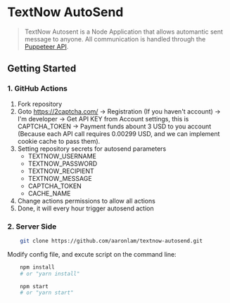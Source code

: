 # TextNow AutoSend

> TextNow Autosent is a Node Application that allows automantic sent message to anyone. All communication is handled through the [Puppeteer API](https://github.com/puppeteer/puppeteer/blob/v2.1.1/docs/api.md).

## Getting Started

### 1. GitHub Actions

1.  Fork repository
2.  Goto https://2captcha.com/
    -> Registration (If you haven't account)
    -> I'm developer
    -> Get API KEY from Account settings, this is CAPTCHA_TOKEN
    -> Payment funds abount 3 USD to you account
    (Because each API call requires 0.00299 USD, and we can implement cookie cache to pass them).
3.  Setting repository secrets for autosend parameters
    * TEXTNOW_USERNAME
    * TEXTNOW_PASSWORD
    * TEXTNOW_RECIPIENT
    * TEXTNOW_MESSAGE
    * CAPTCHA_TOKEN
    * CACHE_NAME
4.  Change actions permissions to allow all actions
5.  Done, it will every hour trigger autosend action

### 2. Server Side

```bash
    git clone https://github.com/aaronlam/textnow-autosend.git
```

Modify config file, and excute script on the command line:

```bash
    npm install
    # or "yarn install"

    npm start
    # or "yarn start"
```
